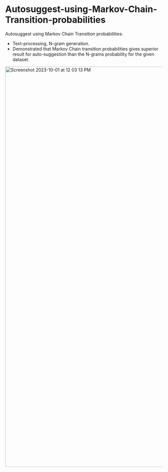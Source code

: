 # Autosuggest-using-Markov-Chain-Transition-probabilities
Autosuggest using Markov Chain Transition probabilities:
  - Text-processing, N-gram generation.
  - Demonstrated that Markov Chain transition probabilities gives superior result for auto-suggestion than the N-grams probability for the given dataset.

<img width="1277" alt="Screenshot 2023-10-01 at 12 03 13 PM" src="https://github.com/Aparajita-Sengupta/Autosuggest-using-Markov-Chain-Transition-probabilities/assets/110929917/1674d83f-d05d-4aa5-abaa-1f5facf38efc">
